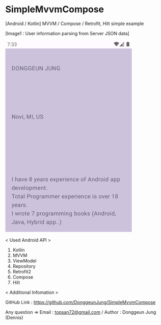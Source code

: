 # SimpleMvvmCompose
 [Android / Kotlin] MVVM / Compose / Retrofit, Hilt simple example

[Image1 : User information parsing from Server JSON data]

<div>
<img src="https://github.com/DonggeunJung/SimpleMvvmCompose/blob/main/SimpleMvvmCompose_Capture.png?raw=true width="360px" height="600px"></img>
</div>


< Used Android API >
1. Kotlin
2. MVVM
3. ViewModel
4. Repository
5. Retrofit2
6. Compose
7. Hilt
                                

< Additional Infomation >

GitHub Link : https://github.com/DonggeunJung/SimpleMvvmCompose

Any question => Email : topsan72@gmail.com / Author : Donggeun Jung (Dennis)
